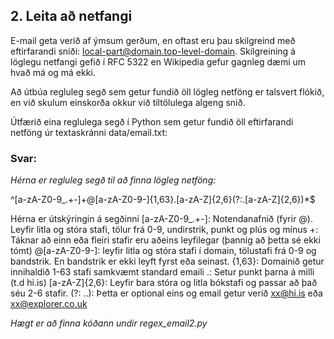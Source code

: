

## 2. Leita að netfangi
E-mail geta verið af ýmsum gerðum, en oftast eru þau skilgreind með eftirfarandi sniði: local-part@domain.top-level-domain. Skilgreining á löglegu netfangi gefið í RFC 5322 en Wikipedia gefur gagnleg dæmi um hvað má og má ekki.

Að útbúa regluleg segð sem getur fundið öll lögleg netföng er talsvert flókið, en við skulum einskorða okkur við tiltölulega algeng snið.

Útfærið eina reglulega segð í Python sem getur fundið öll eftirfarandi netföng úr textaskránni data/email.txt:

### Svar: 

*Hérna er regluleg segð til að finna lögleg netföng:*

^[a-zA-Z0-9_.+-]+@[a-zA-Z0-9-]{1,63}\.[a-zA-Z]{2,6}(?:\.[a-zA-Z]{2,6})*$

Hérna er útskýringin á segðinni
    [a-zA-Z0-9_.+-]: Notendanafnið (fyrir @). Leyfir litla og stóra stafi, tölur frá 0-9, undirstrik, punkt og plús og mínus
    +: Táknar að einn eða fleiri stafir eru aðeins leyfilegar (þannig að þetta sé ekki tómt)
    @[a-zA-Z0-9-]: leyfir litla og stóra stafi í domain, tölustafi frá 0-9 og bandstrik. En bandstrik er ekki leyft fyrst eða seinast.
    {1,63}: Domainið getur innihaldið 1-63 stafi samkvæmt standard emaili
    \.: Setur punkt þarna á milli (t.d hi.is)
    [a-zA-Z]{2,6}: Leyfir bara stóra og litla bókstafi og passar að það séu 2-6 stafir. 
     (?: ..): Þetta er optional eins og email getur verið xx@hi.is eða xx@explorer.co.uk

*Hægt er að finna kóðann undir regex_email2.py*
